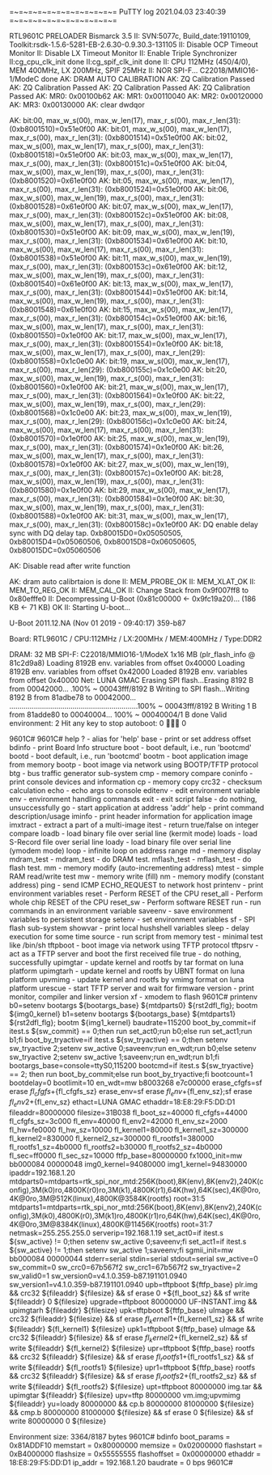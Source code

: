 =~=~=~=~=~=~=~=~=~=~=~= PuTTY log 2021.04.03 23:40:39 =~=~=~=~=~=~=~=~=~=~=~=

RTL9601C
PRELOADER Bismarck 3.5
II: SVN:5077c, Build_date:19110109, Toolkit:rsdk-1.5.6-5281-EB-2.6.30-0.9.30.3-131105
II: Disable OCP Timeout Monitor
II: Disable LX Timeout Monitor
II: Enable Triple Synchronizer
II:cg_cpu_clk_init doneII:cg_spif_clk_init doneII: CPU 112MHz (450/4/0), MEM 400MHz, LX 200MHz, SPIF 25MHz
II: NOR SPI-F... C22018/MMIO16-1/ModeC done
AK: DRAM AUTO CALIBRATION
AK: ZQ Calibration PassedAK: ZQ Calibration PassedAK: ZQ Calibration PassedAK: ZQ Calibration PassedAK: MR0: 0x00100b62
AK: MR1: 0x00110040
AK: MR2: 0x00120000
AK: MR3: 0x00130000
AK: clear dwdqor
AK: bit:00, max_w_s(00), max_w_len(17), max_r_s(00), max_r_len(31):  (0xb8001510)=0x51e0f00
AK: bit:01, max_w_s(00), max_w_len(17), max_r_s(00), max_r_len(31):  (0xb8001514)=0x51e0f00
AK: bit:02, max_w_s(00), max_w_len(17), max_r_s(00), max_r_len(31):  (0xb8001518)=0x51e0f00
AK: bit:03, max_w_s(00), max_w_len(17), max_r_s(00), max_r_len(31):  (0xb800151c)=0x51e0f00
AK: bit:04, max_w_s(00), max_w_len(19), max_r_s(00), max_r_len(31):  (0xb8001520)=0x61e0f00
AK: bit:05, max_w_s(00), max_w_len(17), max_r_s(00), max_r_len(31):  (0xb8001524)=0x51e0f00
AK: bit:06, max_w_s(00), max_w_len(19), max_r_s(00), max_r_len(31):  (0xb8001528)=0x61e0f00
AK: bit:07, max_w_s(00), max_w_len(17), max_r_s(00), max_r_len(31):  (0xb800152c)=0x51e0f00
AK: bit:08, max_w_s(00), max_w_len(17), max_r_s(00), max_r_len(31):  (0xb8001530)=0x51e0f00
AK: bit:09, max_w_s(00), max_w_len(19), max_r_s(00), max_r_len(31):  (0xb8001534)=0x61e0f00
AK: bit:10, max_w_s(00), max_w_len(17), max_r_s(00), max_r_len(31):  (0xb8001538)=0x51e0f00
AK: bit:11, max_w_s(00), max_w_len(19), max_r_s(00), max_r_len(31):  (0xb800153c)=0x61e0f00
AK: bit:12, max_w_s(00), max_w_len(19), max_r_s(00), max_r_len(31):  (0xb8001540)=0x61e0f00
AK: bit:13, max_w_s(00), max_w_len(17), max_r_s(00), max_r_len(31):  (0xb8001544)=0x51e0f00
AK: bit:14, max_w_s(00), max_w_len(19), max_r_s(00), max_r_len(31):  (0xb8001548)=0x61e0f00
AK: bit:15, max_w_s(00), max_w_len(17), max_r_s(00), max_r_len(31):  (0xb800154c)=0x51e0f00
AK: bit:16, max_w_s(00), max_w_len(17), max_r_s(00), max_r_len(31):  (0xb8001550)=0x1e0f00
AK: bit:17, max_w_s(00), max_w_len(17), max_r_s(00), max_r_len(31):  (0xb8001554)=0x1e0f00
AK: bit:18, max_w_s(00), max_w_len(17), max_r_s(00), max_r_len(29):  (0xb8001558)=0x1c0e00
AK: bit:19, max_w_s(00), max_w_len(17), max_r_s(00), max_r_len(29):  (0xb800155c)=0x1c0e00
AK: bit:20, max_w_s(00), max_w_len(19), max_r_s(00), max_r_len(31):  (0xb8001560)=0x1e0f00
AK: bit:21, max_w_s(00), max_w_len(17), max_r_s(00), max_r_len(31):  (0xb8001564)=0x1e0f00
AK: bit:22, max_w_s(00), max_w_len(19), max_r_s(00), max_r_len(29):  (0xb8001568)=0x1c0e00
AK: bit:23, max_w_s(00), max_w_len(19), max_r_s(00), max_r_len(29):  (0xb800156c)=0x1c0e00
AK: bit:24, max_w_s(00), max_w_len(17), max_r_s(00), max_r_len(31):  (0xb8001570)=0x1e0f00
AK: bit:25, max_w_s(00), max_w_len(19), max_r_s(00), max_r_len(31):  (0xb8001574)=0x1e0f00
AK: bit:26, max_w_s(00), max_w_len(17), max_r_s(00), max_r_len(31):  (0xb8001578)=0x1e0f00
AK: bit:27, max_w_s(00), max_w_len(19), max_r_s(00), max_r_len(31):  (0xb800157c)=0x1e0f00
AK: bit:28, max_w_s(00), max_w_len(19), max_r_s(00), max_r_len(31):  (0xb8001580)=0x1e0f00
AK: bit:29, max_w_s(00), max_w_len(17), max_r_s(00), max_r_len(31):  (0xb8001584)=0x1e0f00
AK: bit:30, max_w_s(00), max_w_len(19), max_r_s(00), max_r_len(31):  (0xb8001588)=0x1e0f00
AK: bit:31, max_w_s(00), max_w_len(17), max_r_s(00), max_r_len(31):  (0xb800158c)=0x1e0f00
AK: DQ enable delay sync with DQ delay tap.
    0xb80015D0=0x05050505, 0xb80015D4=0x05060506, 0xb80015D8=0x06050605, 0xb80015DC=0x05060506
AK: Disable read after write function
AK: dram auto calibrtaion is done
II: MEM_PROBE_OK
II: MEM_XLAT_OK
II: MEM_TO_REG_OK
II: MEM_CAL_OK
II: Change Stack from 0x9f007ff8 to 0x80efffe0
II: Decompressing U-Boot (0x81c00000 <- 0x9fc19a20)... (186 KB <- 71 KB) OK
II: Starting U-boot... 


U-Boot 2011.12.NA (Nov 01 2019 - 09:40:17) 359-b87

Board: RTL9601C / CPU:112MHz / LX:200MHx / MEM:400MHz / Type:DDR2

DRAM: 32 MB
SPI-F: C22018/MMIO16-1/ModeX 1x16 MB (plr_flash_info @ 81c2d9a8)
Loading 8192B env. variables from offset 0x40000
Loading 8192B env. variables from offset 0x42000
Loaded 8192B env. variables from offset 0x40000
Net:   LUNA GMAC 
Erasing SPI flash...Erasing 8192 B from 00042000... .100% ~ 00043fff/8192 B
Writing to SPI flash...Writing 8192 B from 81adbe78 to 00042000... ...............................................................100% ~ 00043fff/8192 B
Writing 1 B from 81adde80 to 00040004... 100% ~ 00040004/1 B
done
Valid environment: 2
Hit any key to stop autoboot:  0  0

9601C# 
9601C# help
?               - alias for 'help'
base            - print or set address offset
bdinfo          - print Board Info structure
boot            - boot default, i.e., run 'bootcmd'
bootd           - boot default, i.e., run 'bootcmd'
bootm           - boot application image from memory
bootp           - boot image via network using BOOTP/TFTP protocol
btg             - bus traffic generator sub-system
cmp             - memory compare
coninfo         - print console devices and information
cp              - memory copy
crc32           - checksum calculation
echo            - echo args to console
editenv         - edit environment variable
env             - environment handling commands
exit            - exit script
false           - do nothing, unsuccessfully
go              - start application at address 'addr'
help            - print command description/usage
iminfo          - print header information for application image
imxtract        - extract a part of a multi-image
itest           - return true/false on integer compare
loadb           - load binary file over serial line (kermit mode)
loads           - load S-Record file over serial line
loady           - load binary file over serial line (ymodem mode)
loop            - infinite loop on address range
md              - memory display
mdram_test      - mdram_test   - do DRAM test.
mflash_test     - mflash_test   - do flash test.
mm              - memory modify (auto-incrementing address)
mtest           - simple RAM read/write test
mw              - memory write (fill)
nm              - memory modify (constant address)
ping            - send ICMP ECHO_REQUEST to network host
printenv        - print environment variables
reset           - Perform RESET of the CPU
reset_all       - Perform whole chip RESET of the CPU
reset_sw        - Perform software RESET
run             - run commands in an environment variable
saveenv         - save environment variables to persistent storage
setenv          - set environment variables
sf              - SPI flash sub-system
showvar         - print local hushshell variables
sleep           - delay execution for some time
source          - run script from memory
test            - minimal test like /bin/sh
tftpboot        - boot image via network using TFTP protocol
tftpsrv         - act as a TFTP server and boot the first received file
true            - do nothing, successfully
upimgtar        - update kernel and rootfs by tar format on luna platform
upimgtarh       - update kernel and rootfs by UBNT format on luna platform
upvmimg         - update kernel and rootfs by vmimg format on luna platform
urescue         - start TFTP server and wait for firmware
version         - print monitor, compiler and linker version
xf              - xmodem to flash
9601C# printenv
b0=setenv bootargs ${bootargs_base} ${mtdparts0} ${rst2dfl_flg}; bootm ${img0_kernel}
b1=setenv bootargs ${bootargs_base} ${mtdparts1} ${rst2dfl_flg}; bootm ${img1_kernel}
baudrate=115200
boot_by_commit=if itest.s ${sw_commit} == 0;then run set_act0;run b0;else run set_act1;run b1;fi
boot_by_tryactive=if itest.s ${sw_tryactive} == 0;then setenv sw_tryactive 2;setenv sw_active 0;saveenv;run en_wdt;run b0;else setenv sw_tryactive 2;setenv sw_active 1;saveenv;run en_wdt;run b1;fi
bootargs_base=console=ttyS0,115200
bootcmd=if itest.s ${sw_tryactive} == 2; then run boot_by_commit;else run boot_by_tryactive;fi
bootcount=1
bootdelay=0
bootlimit=10
en_wdt=mw b8003268 e7c00000
erase_cfgfs=sf erase ${fl_cfgfs} +${fl_cfgfs_sz}
erase_env=sf erase ${fl_env} +${fl_env_sz};sf erase ${fl_env2} +${fl_env_sz}
ethact=LUNA GMAC 
ethaddr=18:E8:29:F5:DD:D1
fileaddr=80000000
filesize=31B038
fl_boot_sz=40000
fl_cfgfs=44000
fl_cfgfs_sz=3c000
fl_env=40000
fl_env2=42000
fl_env_sz=2000
fl_hw=fe0000
fl_hw_sz=10000
fl_kernel1=80000
fl_kernel1_sz=300000
fl_kernel2=830000
fl_kernel2_sz=300000
fl_rootfs1=380000
fl_rootfs1_sz=4b0000
fl_rootfs2=b30000
fl_rootfs2_sz=4b0000
fl_sec=ff0000
fl_sec_sz=10000
ftfp_base=80000000
fx1000_init=mw bb000084 00000048
img0_kernel=94080000
img1_kernel=94830000
ipaddr=192.168.1.20
mtdparts0=mtdparts=rtk_spi_nor_mtd:256K(boot),8K(env),8K(env2),240K(config),3M(k0)ro,4800K(r0)ro,3M(k1),4800K(r1),64K(hw),64K(sec),4K@0ro,4K@0ro,3M@512K(linux),4800K@3584K(rootfs) root=31:5
mtdparts1=mtdparts=rtk_spi_nor_mtd:256K(boot),8K(env),8K(env2),240K(config),3M(k0),4800K(r0),3M(k1)ro,4800K(r1)ro,64K(hw),64K(sec),4K@0ro,4K@0ro,3M@8384K(linux),4800K@11456K(rootfs) root=31:7
netmask=255.255.255.0
serverip=192.168.1.19
set_act0=if itest.s ${sw_active} != 0;then setenv sw_active 0;saveenv;fi
set_act1=if itest.s ${sw_active} != 1;then setenv sw_active 1;saveenv;fi
sgmii_init=mw bb000084 00000044
stderr=serial
stdin=serial
stdout=serial
sw_active=0
sw_commit=0
sw_crc0=67b567f2
sw_crc1=67b567f2
sw_tryactive=2
sw_valid0=1
sw_version0=v4.1.0.359-b87.191101.0940
sw_version1=v4.1.0.359-b87.191101.0940
upb=tftpboot ${ftfp_base} plr.img && crc32 ${fileaddr} ${filesize} && sf erase 0 +${fl_boot_sz} && sf write ${fileaddr} 0 ${filesize}
upgrade=tftpboot 80000000 UF-INSTANT.img && upimgtarh ${fileaddr} ${filesize}
upk=tftpboot ${ftfp_base} uImage && crc32 ${fileaddr} ${filesize} && sf erase ${fl_kernel1} +${fl_kernel1_sz} && sf write ${fileaddr} ${fl_kernel1} ${filesize}
upk1=tftpboot ${ftfp_base} uImage && crc32 ${fileaddr} ${filesize} && sf erase ${fl_kernel2} +${fl_kernel2_sz} && sf write ${fileaddr} ${fl_kernel2} ${filesize}
upr=tftpboot ${ftfp_base} rootfs && crc32 ${fileaddr} ${filesize} && sf erase ${fl_rootfs1} +${fl_rootfs1_sz} && sf write ${fileaddr} ${fl_rootfs1} ${filesize}
upr1=tftpboot ${ftfp_base} rootfs && crc32 ${fileaddr} ${filesize} && sf erase ${fl_rootfs2} +${fl_rootfs2_sz} && sf write ${fileaddr} ${fl_rootfs2} ${filesize}
upt=tftpboot 80000000 img.tar && upimgtar ${fileaddr} ${filesize}
upv=tftp 80000000 vm.img;upvmimg ${fileaddr}
yu=loady 80000000 && cp.b 80000000 81000000 ${filesize} && cmp.b 80000000 81000000 ${filesize} && sf erase 0 ${filesize} && sf write 80000000 0 ${filesize}

Environment size: 3364/8187 bytes
9601C# bdinfo
boot_params = 0x81ADDF10
memstart    = 0x80000000
memsize     = 0x02000000
flashstart  = 0xB4000000
flashsize   = 0x55555555
flashoffset = 0x00000000
ethaddr     = 18:E8:29:F5:DD:D1
ip_addr     = 192.168.1.20
baudrate    = 0 bps
9601C# 
